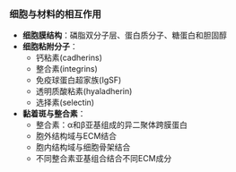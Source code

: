 ### 细胞与材料的相互作用

- **细胞膜结构**：磷脂双分子层、蛋白质分子、糖蛋白和胆固醇
- **细胞粘附分子**：
    - 钙粘素(cadherins)
    - 整合素(integrins)
    - 免疫球蛋白超家族(IgSF)
    - 透明质酸粘素(hyaladherin)
    - 选择素(selectin)
- **黏着斑与整合素**：
    - 整合素：α和β亚基组成的异二聚体跨膜蛋白
    - 胞外结构域与ECM结合
    - 胞内结构域与细胞骨架结合
    - 不同整合素亚基组合结合不同ECM成分